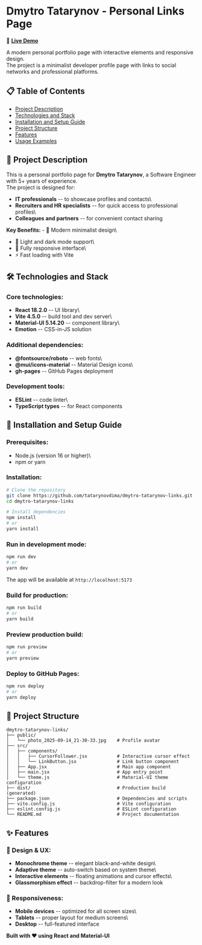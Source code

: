 # Dmytro Tatarynov - Personal Links Page

💫 **[Live
Demo](https://tatarynovdima.github.io/dmytro-tatarynov-links/)**

A modern personal portfolio page with interactive elements and
responsive design.\
The project is a minimalist developer profile page with links to social
networks and professional platforms.

## 📋 Table of Contents

-   [Project Description](#project-description)
-   [Technologies and Stack](#technologies-and-stack)
-   [Installation and Setup Guide](#installation-and-setup-guide)
-   [Project Structure](#project-structure)
-   [Features](#features)
-   [Usage Examples](#usage-examples)

## 📝 Project Description

This is a personal portfolio page for **Dmytro Tatarynov**, a Software
Engineer with 5+ years of experience.\
The project is designed for:

-   **IT professionals** -- to showcase profiles and contacts\
-   **Recruiters and HR specialists** -- for quick access to
    professional profiles\
-   **Colleagues and partners** -- for convenient contact sharing

**Key Benefits:** - 🎨 Modern minimalist design\
- 🌙 Light and dark mode support\
- 📱 Fully responsive interface\
- ⚡ Fast loading with Vite

## 🛠 Technologies and Stack

### Core technologies:

-   **React 18.2.0** -- UI library\
-   **Vite 4.5.0** -- build tool and dev server\
-   **Material-UI 5.14.20** -- component library\
-   **Emotion** -- CSS-in-JS solution

### Additional dependencies:

-   **@fontsource/roboto** -- web fonts\
-   **@mui/icons-material** -- Material Design icons\
-   **gh-pages** -- GitHub Pages deployment

### Development tools:

-   **ESLint** -- code linter\
-   **TypeScript types** -- for React components

## 🚀 Installation and Setup Guide

### Prerequisites:

-   Node.js (version 16 or higher)\
-   npm or yarn

### Installation:

``` bash
# Clone the repository
git clone https://github.com/tatarynovdima/dmytro-tatarynov-links.git
cd dmytro-tatarynov-links

# Install dependencies
npm install
# or
yarn install
```

### Run in development mode:

``` bash
npm run dev
# or
yarn dev
```

The app will be available at `http://localhost:5173`

### Build for production:

``` bash
npm run build
# or
yarn build
```

### Preview production build:

``` bash
npm run preview
# or
yarn preview
```

### Deploy to GitHub Pages:

``` bash
npm run deploy
# or
yarn deploy
```

## 📁 Project Structure

    dmytro-tatarynov-links/
    ├── public/
    │   └── photo_2025-09-14_21-30-33.jpg    # Profile avatar
    ├── src/
    │   ├── components/
    │   │   ├── CursorFollower.jsx           # Interactive cursor effect
    │   │   └── LinkButton.jsx               # Link button component
    │   ├── App.jsx                          # Main app component
    │   ├── main.jsx                         # App entry point
    │   └── theme.js                         # Material-UI theme configuration
    ├── dist/                                # Production build (generated)
    ├── package.json                         # Dependencies and scripts
    ├── vite.config.js                       # Vite configuration
    ├── eslint.config.js                     # ESLint configuration
    └── README.md                            # Project documentation

## ✨ Features

### 🎨 Design & UX:

-   **Monochrome theme** -- elegant black-and-white design\
-   **Adaptive theme** -- auto-switch based on system theme\
-   **Interactive elements** -- floating animations and cursor effects\
-   **Glassmorphism effect** -- backdrop-filter for a modern look

### 📱 Responsiveness:

-   **Mobile devices** -- optimized for all screen sizes\
-   **Tablets** -- proper layout for medium screens\
-   **Desktop** -- full-featured interface

**Built with ❤️ using React and Material-UI**
